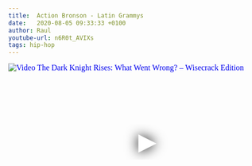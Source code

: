 ```yaml
---
title:  Action Bronson - Latin Grammys
date:   2020-08-05 09:33:33 +0100
author: Raul
youtube-url: n6R0t_AVIXs
tags: hip-hop
---
```

<div class="video-container ">
<iframe
  width="560"
  height="315"
  src="https://www.youtube.com/embed/n6R0t_AVIXs"
  srcdoc="<style>*{padding:0;margin:0;overflow:hidden}html,body{height:100%}img,span{position:absolute;width:100%;top:0;bottom:0;margin:auto}span{height:1.5em;text-align:center;font:48px/1.5 sans-serif;color:white;text-shadow:0 0 0.5em black}</style><a href=https://www.youtube.com/embed/n6R0t_AVIXs?autoplay=1><img src=https://img.youtube.com/vi/n6R0t_AVIXs/hqdefault.jpg alt='Video The Dark Knight Rises: What Went Wrong? – Wisecrack Edition'><span>▶</span></a>"
  frameborder="0"
  allow="accelerometer; autoplay; encrypted-media; gyroscope; picture-in-picture"
  allowfullscreen
></iframe>
</div>
